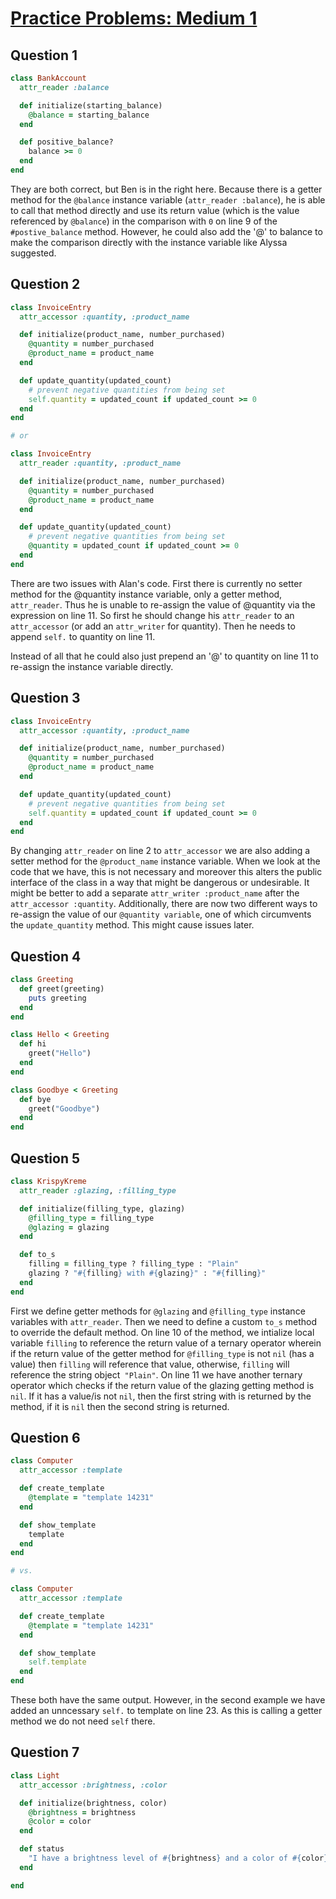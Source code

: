 # [Practice Problems: Medium 1](https://launchschool.com/lessons/f1c58be0/assignments/652f8d69)



## Question 1

```ruby
class BankAccount
  attr_reader :balance

  def initialize(starting_balance)
    @balance = starting_balance
  end

  def positive_balance?
    balance >= 0
  end
end
```

They are both correct, but Ben is in the right here. Because there is a getter method for the `@balance` instance variable (`attr_reader :balance`), he is able to call that method directly and use its return value (which is the value referenced by `@balance`) in the comparison with `0` on line 9 of the `#postive_balance` method. However, he could also add the '@' to balance to make the comparison directly with the instance variable like Alyssa suggested.



## Question 2

```ruby
class InvoiceEntry
  attr_accessor :quantity, :product_name

  def initialize(product_name, number_purchased)
    @quantity = number_purchased
    @product_name = product_name
  end

  def update_quantity(updated_count)
    # prevent negative quantities from being set
    self.quantity = updated_count if updated_count >= 0
  end
end

# or

class InvoiceEntry
  attr_reader :quantity, :product_name

  def initialize(product_name, number_purchased)
    @quantity = number_purchased
    @product_name = product_name
  end

  def update_quantity(updated_count)
    # prevent negative quantities from being set
    @quantity = updated_count if updated_count >= 0
  end
end
```

There are two issues with Alan's code. First there is currently no setter method for the @quantity instance variable, only a getter method, `attr_reader`. Thus he is unable to re-assign the value of @quantity via the expression on line 11. So first he should change his `attr_reader` to an `attr_accessor` (or add an `attr_writer` for quantity). Then he needs to append `self.` to quantity on line 11. 

Instead of all that he could also just prepend an '@' to quantity on line 11 to re-assign the instance variable directly.



## Question 3

```ruby
class InvoiceEntry
  attr_accessor :quantity, :product_name

  def initialize(product_name, number_purchased)
    @quantity = number_purchased
    @product_name = product_name
  end

  def update_quantity(updated_count)
    # prevent negative quantities from being set
    self.quantity = updated_count if updated_count >= 0
  end
end
```

By changing `attr_reader` on line 2 to `attr_accessor` we are also adding a setter method for the `@product_name` instance variable. When we look at the code that we have, this is not necessary and moreover this alters the public interface of the class in a way that might be dangerous or undesirable. It might be better to add a separate `attr_writer :product_name` after the `attr_accessor :quantity`. Additionally, there are now two different ways to re-assign the value of our `@quantity variable`, one of which circumvents the `update_quantity` method. This might cause issues later.



## Question 4

```ruby
class Greeting
  def greet(greeting)
    puts greeting
  end
end

class Hello < Greeting
  def hi
    greet("Hello")
  end
end

class Goodbye < Greeting
  def bye
    greet("Goodbye")
  end
end
```



## Question 5

```ruby
class KrispyKreme
  attr_reader :glazing, :filling_type

  def initialize(filling_type, glazing)
    @filling_type = filling_type
    @glazing = glazing
  end

  def to_s
    filling = filling_type ? filling_type : "Plain"
    glazing ? "#{filling} with #{glazing}" : "#{filling}" 
  end
end
```

First we define getter methods for `@glazing` and `@filling_type` instance variables with `attr_reader`. Then we need to define a custom `to_s` method to override the default method. On line 10 of the method, we intialize local variable `filling` to reference the return value of a ternary operator wherein if the return value of the getter method for `@filling_type` is not `nil` (has a value) then `filling` will reference that value, otherwise, `filling` will reference the string object` "Plain"`. On line 11 we have another ternary operator which checks if the return value of the glazing getting method is `nil`. If it has a value/is not `nil`, then the first string with is returned by the method, if it is `nil` then the second string is returned.



## Question 6

```ruby
class Computer
  attr_accessor :template

  def create_template
    @template = "template 14231"
  end

  def show_template
    template
  end
end

# vs.

class Computer
  attr_accessor :template

  def create_template
    @template = "template 14231"
  end

  def show_template
    self.template
  end
end
```

These both have the same output. However, in the second example we have added an unncessary `self.` to template on line 23. As this is calling a getter method we do not need `self` there.



## Question 7

```ruby
class Light
  attr_accessor :brightness, :color

  def initialize(brightness, color)
    @brightness = brightness
    @color = color
  end

  def status
    "I have a brightness level of #{brightness} and a color of #{color}"
  end

end
```


